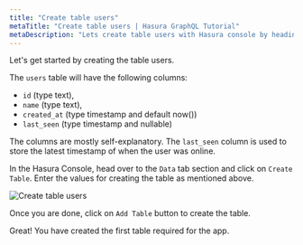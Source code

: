 ```yaml
---
title: "Create table users"
metaTitle: "Create table users | Hasura GraphQL Tutorial"
metaDescription: "Lets create table users with Hasura console by heading to Data tab and clicking on Create table"
---
```




Let's get started by creating the table users.

The `users` table will have the following columns:

- `id` (type text), 
- `name` (type text), 
- `created_at` (type timestamp and default now())
- `last_seen` (type timestamp and nullable)

The columns are mostly self-explanatory. The `last_seen` column is used to store the latest timestamp of when the user was online.

In the Hasura Console, head over to the `Data` tab section and click on `Create Table`. Enter the values for creating the table as mentioned above.

![Create table users](https://graphql-engine-cdn.hasura.io/learn-hasura/assets/graphql-hasura/create-table-users.png)

Once you are done, click on `Add Table` button to create the table.

Great! You have created the first table required for the app.
